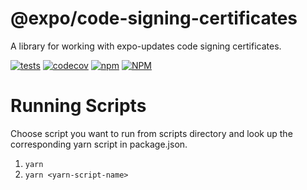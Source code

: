 # @expo/code-signing-certificates

A library for working with expo-updates code signing certificates.

[![tests](https://github.com/expo/code-signing-certificates/workflows/tests/badge.svg)](https://github.com/expo/code-signing-certificates/actions?query=workflow%3Atests)
[![codecov](https://codecov.io/gh/expo/code-signing-certificates/branch/main/graph/badge.svg?token=tZvsh5UDLO)](https://codecov.io/gh/expo/code-signing-certificates)
[![npm](https://img.shields.io/npm/v/@expo/code-signing-certificates)](https://www.npmjs.com/package/@expo/code-signing-certificates)
[![NPM](https://img.shields.io/npm/l/@expo/code-signing-certificates)](https://www.npmjs.com/package/@expo/code-signing-certificates)

# Running Scripts

Choose script you want to run from scripts directory and look up the corresponding yarn script in package.json.

1. `yarn`
1. `yarn <yarn-script-name>`